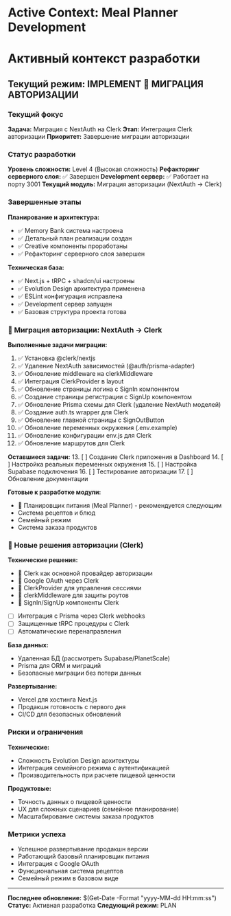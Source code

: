 # Active Context: Meal Planner Development

# Активный контекст разработки

## Текущий режим: IMPLEMENT 🚀 МИГРАЦИЯ АВТОРИЗАЦИИ

### Текущий фокус
**Задача:** Миграция с NextAuth на Clerk
**Этап:** Интеграция Clerk авторизации
**Приоритет:** Завершение миграции авторизации

### Статус разработки
**Уровень сложности:** Level 4 (Высокая сложность)
**Рефакторинг серверного слоя:** ✅ Завершен
**Development сервер:** ✅ Работает на порту 3001
**Текущий модуль:** Миграция авторизации (NextAuth → Clerk)

### Завершенные этапы
**Планирование и архитектура:**
- ✅ Memory Bank система настроена
- ✅ Детальный план реализации создан
- ✅ Creative компоненты проработаны
- ✅ Рефакторинг серверного слоя завершен

**Техническая база:**
- ✅ Next.js + tRPC + shadcn/ui настроены
- ✅ Evolution Design архитектура применена
- ✅ ESLint конфигурация исправлена
- ✅ Development сервер запущен
- ✅ Базовая структура проекта готова

### 🔄 Миграция авторизации: NextAuth → Clerk
**Выполненные задачи миграции:**
1. ✅ Установка @clerk/nextjs
2. ✅ Удаление NextAuth зависимостей (@auth/prisma-adapter)
3. ✅ Обновление middleware на clerkMiddleware
4. ✅ Интеграция ClerkProvider в layout
5. ✅ Обновление страницы логина с SignIn компонентом
6. ✅ Создание страницы регистрации с SignUp компонентом
7. ✅ Обновление Prisma схемы для Clerk (удаление NextAuth моделей)
8. ✅ Создание auth.ts wrapper для Clerk
9. ✅ Обновление главной страницы с SignOutButton
10. ✅ Обновление переменных окружения (.env.example)
11. ✅ Обновление конфигурации env.js для Clerk
12. ✅ Обновление маршрутов для Clerk

**Оставшиеся задачи:**
13. [ ] Создание Clerk приложения в Dashboard
14. [ ] Настройка реальных переменных окружения
15. [ ] Настройка Supabase подключения
16. [ ] Тестирование авторизации
17. [ ] Обновление документации

**Готовые к разработке модули:**
- 🎯 Планировщик питания (Meal Planner) - рекомендуется следующим
- Система рецептов и блюд
- Семейный режим
- Система заказа продуктов

### 🔄 Новые решения авторизации (Clerk)
**Технические решения:**
- 🔄 Clerk как основной провайдер авторизации
- 🔄 Google OAuth через Clerk
- 🔄 ClerkProvider для управления сессиями
- 🔄 clerkMiddleware для защиты роутов
- 🔄 SignIn/SignUp компоненты Clerk
- [ ] Интеграция с Prisma через Clerk webhooks
- [ ] Защищенные tRPC процедуры с Clerk
- [ ] Автоматические перенаправления

**База данных:**
- Удаленная БД (рассмотреть Supabase/PlanetScale)
- Prisma для ORM и миграций
- Безопасные миграции без потери данных

**Развертывание:**
- Vercel для хостинга Next.js
- Продакшн готовность с первого дня
- CI/CD для безопасных обновлений

### Риски и ограничения
**Технические:**
- Сложность Evolution Design архитектуры
- Интеграция семейного режима с аутентификацией
- Производительность при расчете пищевой ценности

**Продуктовые:**
- Точность данных о пищевой ценности
- UX для сложных сценариев (семейное планирование)
- Масштабирование системы заказа продуктов

### Метрики успеха
- Успешное развертывание продакшн версии
- Работающий базовый планировщик питания
- Интеграция с Google OAuth
- Функциональная система рецептов
- Семейный режим в базовом виде

---

**Последнее обновление:** $(Get-Date -Format "yyyy-MM-dd HH:mm:ss")
**Статус:** Активная разработка
**Следующий режим:** PLAN